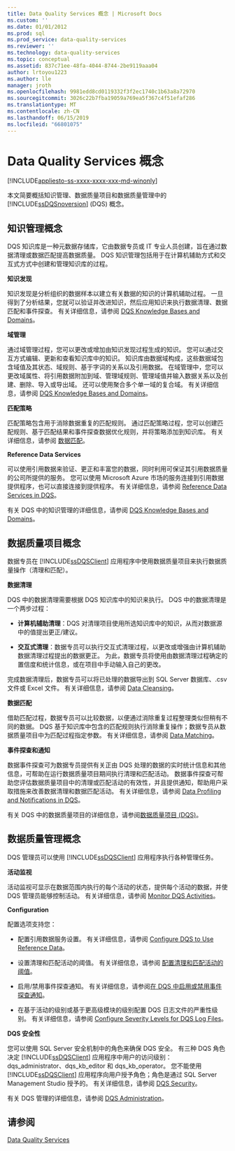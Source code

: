```yaml
---
title: Data Quality Services 概念 | Microsoft Docs
ms.custom: ''
ms.date: 01/01/2012
ms.prod: sql
ms.prod_service: data-quality-services
ms.reviewer: ''
ms.technology: data-quality-services
ms.topic: conceptual
ms.assetid: 837c71ee-48fa-4044-8744-2be9119aaa04
author: lrtoyou1223
ms.author: lle
manager: jroth
ms.openlocfilehash: 9981edd8cd0119332f3f2ec1740c1b63a8a72970
ms.sourcegitcommit: 3026c22b7fba19059a769ea5f367c4f51efaf286
ms.translationtype: MT
ms.contentlocale: zh-CN
ms.lasthandoff: 06/15/2019
ms.locfileid: "66801075"
---
```

# <a name="data-quality-services-concepts"></a>Data Quality Services 概念

[!INCLUDE[appliesto-ss-xxxx-xxxx-xxx-md-winonly](../includes/appliesto-ss-xxxx-xxxx-xxx-md-winonly.md)]

  本文简要概括知识管理、数据质量项目和数据质量管理中的 [!INCLUDE[ssDQSnoversion](../includes/ssdqsnoversion-md.md)] (DQS) 概念。  
  
##  <a name="Knowledge"></a> 知识管理概念  
 DQS 知识库是一种元数据存储库，它由数据专员或 IT 专业人员创建，旨在通过数据清理或数据匹配提高数据质量。 DQS 知识管理包括用于在计算机辅助方式和交互式方式中创建和管理知识库的过程。  
  
 **知识发现**  
  
 知识发现是分析组织的数据样本以建立有关数据的知识的计算机辅助过程。 一旦得到了分析结果，您就可以验证并改进知识，然后应用知识来执行数据清理、数据匹配和事件探查。 有关详细信息，请参阅 [DQS Knowledge Bases and Domains](../data-quality-services/dqs-knowledge-bases-and-domains.md)。  
  
 **域管理**  
  
 通过域管理过程，您可以更改或增加由知识发现过程生成的知识。 您可以通过交互方式编辑、更新和查看知识库中的知识。 知识库由数据域构成，这些数据域包含域值及其状态、域规则、基于字词的关系以及引用数据。 在域管理中，您可以更改域属性、将引用数据附加到域、管理域规则、管理域值并输入数据关系以及创建、删除、导入或导出域。 还可以使用聚合多个单一域的复合域。 有关详细信息，请参阅 [DQS Knowledge Bases and Domains](../data-quality-services/dqs-knowledge-bases-and-domains.md)。  
  
 **匹配策略**  
  
 匹配策略包含用于消除数据重复的匹配规则。 通过匹配策略过程，您可以创建匹配规则、基于匹配结果和事件探查数据优化规则，并将策略添加到知识库。 有关详细信息，请参阅 [数据匹配](../data-quality-services/data-matching.md)。  
  
 **Reference Data Services**  
  
 可以使用引用数据来验证、更正和丰富您的数据，同时利用可保证其引用数据质量的公司所提供的服务。 您可以使用 Microsoft Azure 市场的服务连接到引用数据提供程序，也可以直接连接到提供程序。 有关详细信息，请参阅 [Reference Data Services in DQS](../data-quality-services/reference-data-services-in-dqs.md)。  
  
 有关 DQS 中的知识管理的详细信息，请参阅 [DQS Knowledge Bases and Domains](../data-quality-services/dqs-knowledge-bases-and-domains.md)。  
  
##  <a name="Projects"></a> 数据质量项目概念  
 数据专员在 [!INCLUDE[ssDQSClient](../includes/ssdqsclient-md.md)] 应用程序中使用数据质量项目来执行数据质量操作（清理和匹配）。  
  
 **数据清理**  
  
 DQS 中的数据清理需要根据 DQS 知识库中的知识来执行。 DQS 中的数据清理是一个两步过程：  
  
-   **计算机辅助清理**：DQS 对清理项目使用所选知识库中的知识，从而对数据源中的值提出更正/建议。  
  
-   **交互式清理**：数据专员可以执行交互式清理过程，以更改或增强由计算机辅助数据清理过程提出的数据更正。 为此，数据专员将使用由数据清理过程确定的置信度和统计信息，或在项目中手动输入自己的更改。  
  
 完成数据清理后，数据专员可以将已处理的数据导出到 SQL Server 数据库、.csv 文件或 Excel 文件。 有关详细信息，请参阅 [Data Cleansing](../data-quality-services/data-cleansing.md)。  
  
 **数据匹配**  
  
 借助匹配过程，数据专员可以比较数据，以便通过消除重复过程整理类似但稍有不同的数据。 DQS 基于知识库中包含的匹配规则执行消除重复操作；数据专员从数据质量项目中为匹配过程指定参数。 有关详细信息，请参阅 [Data Matching](../data-quality-services/data-matching.md)。  
  
 **事件探查和通知**  
  
 数据事件探查可为数据专员提供有关正由 DQS 处理的数据的实时统计信息和其他信息，可帮助在运行数据质量项目期间执行清理和匹配活动。 数据事件探查可帮助您评估数据质量项目中的清理或匹配活动的有效性，并且提供通知，帮助用户采取措施来改善数据清理和数据匹配活动。 有关详细信息，请参阅 [Data Profiling and Notifications in DQS](../data-quality-services/data-profiling-and-notifications-in-dqs.md)。  
  
 有关 DQS 中的数据质量项目的详细信息，请参阅[数据质量项目 (DQS)](../data-quality-services/data-quality-projects-dqs.md)。  
  
##  <a name="Admin"></a> 数据质量管理概念  
 DQS 管理员可以使用 [!INCLUDE[ssDQSClient](../includes/ssdqsclient-md.md)] 应用程序执行各种管理任务。  
  
 **活动监视**  
  
 活动监视可显示在数据范围内执行的每个活动的状态，提供每个活动的数据，并使 DQS 管理员能够控制活动。 有关详细信息，请参阅 [Monitor DQS Activities](../data-quality-services/monitor-dqs-activities.md)。  
  
 **Configuration**  
  
 配置选项支持您：  
  
-   配置引用数据服务设置。 有关详细信息，请参阅 [Configure DQS to Use Reference Data](../data-quality-services/configure-dqs-to-use-reference-data.md)。  
  
-   设置清理和匹配活动的阈值。 有关详细信息，请参阅 [配置清理和匹配活动的阈值](../data-quality-services/configure-threshold-values-for-cleansing-and-matching.md)。  
  
-   启用/禁用事件探查通知。 有关详细信息，请参阅[在 DQS 中启用或禁用事件探查通知](../data-quality-services/enable-or-disable-profiling-notifications-in-dqs.md)。  
  
-   在基于活动的级别或基于更高级模块的级别配置 DQS 日志文件的严重性级别。 有关详细信息，请参阅 [Configure Severity Levels for DQS Log Files](../data-quality-services/configure-severity-levels-for-dqs-log-files.md)。  
  
 **DQS 安全性**  
  
 您可以使用 SQL Server 安全机制中的角色来确保 DQS 安全。 有三种 DQS 角色决定 [!INCLUDE[ssDQSClient](../includes/ssdqsclient-md.md)] 应用程序中用户的访问级别：dqs_administrator、dqs_kb_editor 和 dqs_kb_operator。 您不能使用 [!INCLUDE[ssDQSClient](../includes/ssdqsclient-md.md)] 应用程序向用户授予角色；角色是通过 SQL Server Management Studio 授予的。 有关详细信息，请参阅 [DQS Security](../data-quality-services/dqs-security.md)。  
  
 有关 DQS 管理的详细信息，请参阅 [DQS Administration](../data-quality-services/dqs-administration.md)。  
  
## <a name="see-also"></a>请参阅  
 [Data Quality Services](../data-quality-services/data-quality-services.md)  
  
  
